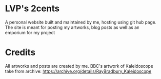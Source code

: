 # LVP's 2cents

A personal website built and maintained by me, hosting using git hub page.
The site is meant for posting my artworks, blog posts as well as an emporium for my project

# Credits
All artworks and posts are created by me.
BBC's artwork of Kaleidoscope take from archive: https://archive.org/details/RayBradbury_Kaleidoscope

